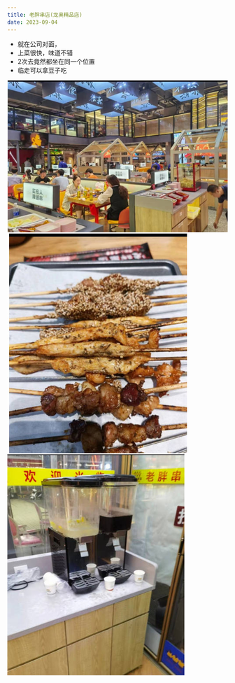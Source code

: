 ```yaml
---
title: 老胖串店(龙奥精品店)
date: 2023-09-04
---
```


+ 就在公司对面，
+ 上菜很快，味道不错
+ 2次去竟然都坐在同一个位置
+ 临走可以拿豆子吃

![位置](./images/位置.jpg)
![烤串](./images/烤串.jpg)
![饮料](./images/饮料.jpg)